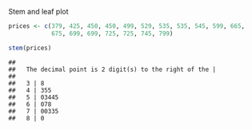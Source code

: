 Stem and leaf plot

``` r
prices <- c(379, 425, 450, 450, 499, 529, 535, 535, 545, 599, 665,
            675, 699, 699, 725, 725, 745, 799)

stem(prices)
```

    ## 
    ##   The decimal point is 2 digit(s) to the right of the |
    ## 
    ##   3 | 8
    ##   4 | 355
    ##   5 | 03445
    ##   6 | 078
    ##   7 | 00335
    ##   8 | 0
